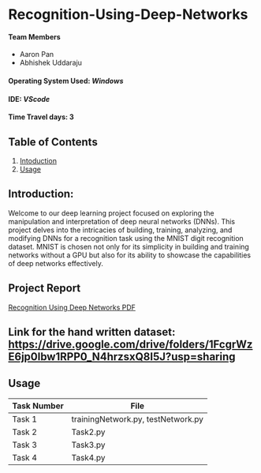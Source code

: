 # Recognition-Using-Deep-Networks

#### Team Members
- Aaron Pan
- Abhishek Uddaraju
  
#### Operating System Used: _Windows_
#### IDE: _VScode_
#### Time Travel days: 3


## Table of Contents
1. [Intoduction](#introduction)
2. [Usage](#usage)

## Introduction:
Welcome to our deep learning project focused on exploring the manipulation and interpretation of deep neural networks (DNNs). This project delves into the intricacies of building, training, analyzing, and modifying DNNs for a recognition task using the MNIST digit recognition dataset. MNIST is chosen not only for its simplicity in building and training networks without a GPU but also for its ability to showcase the capabilities of deep networks effectively.

## Project Report
[Recognition Using Deep Networks PDF](https://drive.google.com/file/d/1HMbRKsCT3JYkGIEWbN8IfdnDfHwHrWs-/view?usp=sharing)


## Link for the hand written dataset: https://drive.google.com/drive/folders/1FcgrWzE6jp0lbw1RPP0_N4hrzsxQ8I5J?usp=sharing

## Usage
| Task Number | File|
|----------|----------|
| Task 1| trainingNetwork.py, testNetwork.py| 
| Task 2| Task2.py| 
| Task 3| Task3.py| 
| Task 4| Task4.py| 
